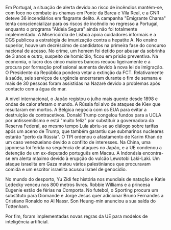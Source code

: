 Em Portugal, a situação de alerta devido ao risco de incêndios mantém-se, com foco no combate às chamas em Ponte da Barca e Vila Real, e a GNR deteve 36 incendiários em flagrante delito. A campanha "Emigrante Chama" tenta consciencializar para os riscos de incêndio no regresso a Portugal, enquanto o programa "Aldeia Segura" ainda não foi totalmente implementado. A Misericórdia de Lisboa apoia cuidadores informais e a DGS publicou a estratégia de imunização contra a hepatite A. No ensino superior, houve um decréscimo de candidatos na primeira fase do concurso nacional de acesso. No crime, um homem foi detido por abusar da sobrinha de 3 anos e outro, suspeito de homicídio, ficou em prisão preventiva. Na economia, o lucro dos cinco maiores bancos recuou ligeiramente e a procura por formação profissional aumenta devido à nova lei de imigração. O Presidente da República pondera vetar a extinção da FCT. Relativamente à saúde, seis serviços de urgência encerraram durante o fim de semana e mais de 30 pessoas foram assistidas na Nazaré devido a problemas após contacto com a água do mar.

A nível internacional, o Japão registou o julho mais quente desde 1898 e ondas de calor afetam o mundo. A Rússia foi alvo de ataques de Kiev que resultaram em mortos. A Bélgica negocia com os EUA para evitar a destruição de contracetivos. Donald Trump congelou fundos para a UCLA por antissemitismo e está "muito feliz" por substituir a governadora da Reserva Federal, ao mesmo tempo Lula abriu-se ao diálogo sobre tarifas após um aceno de Trump, que também garantiu que submarinos nucleares estarão "perto da Rússia". O TPI ordenou o afastamento de Karim Khan de um caso venezuelano devido a conflito de interesses. Na China, uma japonesa foi ferida na sequência de ataques no Japão, e a UE condenou a detenção de um ex-deputado português em Macau. A Indonésia encontra-se em alerta máximo devido à erupção do vulcão Lewotobi Laki-Laki. Um ataque israelita em Gaza matou vários palestinianos que procuravam comida e um escritor israelita acusou Israel de genocídio.

No mundo do desporto, Yu Zidi fez história nos mundiais de natação e Katie Ledecky venceu nos 800 metros livres. Robbie Williams e a princesa Eugenie estão de férias na Comporta. No futebol, o Sporting procura um substituto para Diomande e Jorge Jesus quer adicionar Bruno Fernandes a Cristiano Ronaldo no Al Nassr. Son Heung-min anunciou a sua saída do Tottenham.

Por fim, foram implementadas novas regras da UE para modelos de inteligência artificial.